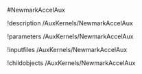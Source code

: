 <!-- MOOSE Object Documentation Stub: Remove this when content is added. -->
#NewmarkAccelAux

!description /AuxKernels/NewmarkAccelAux

!parameters /AuxKernels/NewmarkAccelAux

!inputfiles /AuxKernels/NewmarkAccelAux

!childobjects /AuxKernels/NewmarkAccelAux
